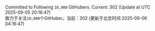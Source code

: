 Committed to Following `10,000` GitHubers. Current: <!-- FOLLOWING_COUNT -->302<!-- FOLLOWING_COUNT --> (Update at UTC <!-- LAST_UPDATED -->2025-09-05 20:16:47<!-- LAST_UPDATED -->)<br>
致力于关注`10,000`个GitHuber。当前：<!-- FOLLOWING_COUNT -->302<!-- FOLLOWING_COUNT --> (更新于北京时间 <!-- LAST_UPDATED_CST -->2025-09-06 04:16:47<!-- LAST_UPDATED_CST -->)
